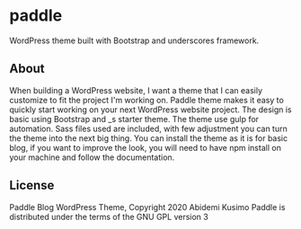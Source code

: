 # paddle
WordPress theme built with Bootstrap and underscores framework. 

## About

When building a WordPress website, I want a theme that I can easily customize to fit the project I'm working on.
Paddle theme makes it easy to quickly start working on your next WordPress website project. The design is basic using Bootstrap and _s starter theme. The theme use gulp for automation. Sass files used are included, with few adjustment you can turn the theme into the next big thing. You can install the theme as it is for basic blog, if you want to improve the look, you will need to have npm install on your machine and follow the documentation. 

## License
Paddle Blog WordPress Theme, Copyright 2020 Abidemi Kusimo
Paddle is distributed under the terms of the GNU GPL version 3

